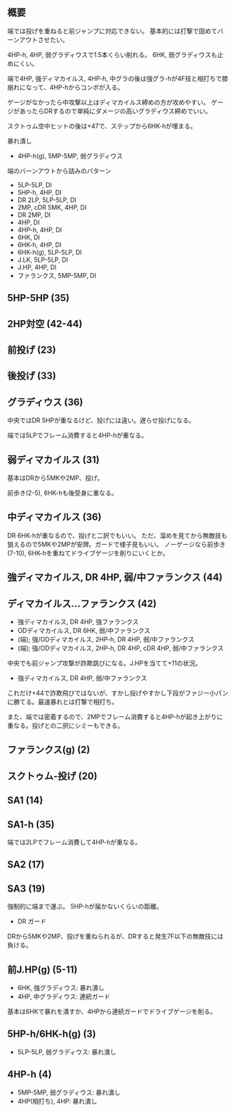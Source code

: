 ## 概要

端では投げを重ねると前ジャンプに対応できない。
基本的には打撃で固めてバーンアウトさせたい。

4HP-h, 4HP, 弱グラディウスで1.5本くらい削れる。
6HK, 弱グラディウスも止めにくい。

端で4HP, 強ディマカイルス, 4HP-h, 中グラの後は強グラ-hが4F技と相打ちで膝崩れになって、4HP-hからコンボが入る。

ゲージがなかったら中攻撃以上はディマカイルス締めの方が攻めやすい。
ゲージがあったらDRするので単純にダメージの高いグラディウス締めでいい。

スクトゥム空中ヒットの後は+47で、ステップから6HK-hが埋まる。

暴れ潰し

- 4HP-h(g), 5MP-5MP, 弱グラディウス

端のバーンアウトから詰みのパターン

- 5LP-5LP, DI
- 5HP-h, 4HP, DI
- DR 2LP, 5LP-5LP, DI
- 2MP, cDR 5MK, 4HP, DI
- DR 2MP, DI
- 4HP, DI
- 4HP-h, 4HP, DI
- 6HK, DI
- 6HK-h, 4HP, DI
- 6HK-h(g), 5LP-5LP, DI
- J.LK, 5LP-5LP, DI
- J.HP, 4HP, DI
- ファランクス, 5MP-5MP, DI

## 5HP-5HP (35)

## 2HP対空 (42-44)

## 前投げ (23)

## 後投げ (33)

## グラディウス (36)

中央ではDR 5HPが重なるけど、投げには遠い。遅らせ投げになる。

端では5LPでフレーム消費すると4HP-hが重なる。

## 弱ディマカイルス (31)

基本はDRから5MKや2MP、投げ。

前歩き(2-5), 6HK-hも後受身に重なる。

## 中ディマカイルス (36)

DR 6HK-hが重なるので、投げと二択でもいい。
ただ、溜めを見てから無敵技も狙えるので5MKや2MPが安牌。ガードで様子見もいい。
ノーゲージなら前歩き(7-10), 6HK-hを重ねてドライブゲージを削りにいくとか。

## 強ディマカイルス, DR 4HP, 弱/中ファランクス (44)

## ディマカイルス...ファランクス (42)

- 強ディマカイルス, DR 4HP, 強ファランクス
- ODディマカイルス, DR 6HK, 弱/中ファランクス
- (端); 強/ODディマカイルス, 2HP-h, DR 4HP, 弱/中ファランクス
- (端); 強/ODディマカイルス, 2HP-h, DR 4HP, cDR 4HP, 弱/中ファランクス

中央でも前ジャンプ攻撃が詐欺跳びになる。J.HPを当てて+11の状況。

- 強ディマカイルス, DR 4HP, 弱/中ファランクス

これだけ+44で詐欺飛びではないが、すかし投げやすかし下段がファジー小パンに勝てる。最速暴れとは打撃で相打ち。

また、端では密着するので、2MPでフレーム消費すると4HP-hが起き上がりに重なる。投げとの二択にシミーもできる。

## ファランクス(g) (2)

## スクトゥム-投げ (20)

## SA1 (14)

## SA1-h (35)

端では2LPでフレーム消費して4HP-hが重なる。

## SA2 (17)

## SA3 (19)

強制的に端まで運ぶ。
5HP-hが届かないくらいの距離。

- DR ガード

DRから5MKや2MP、投げを重ねられるが、DRすると発生7F以下の無敵技には負ける。

## 前J.HP(g) (5-11)

- 6HK, 強グラディウス: 暴れ潰し
- 4HP, 中グラディウス: 連続ガード

基本は6HKで暴れを潰すか、4HPから連続ガードでドライブゲージを削る。

## 5HP-h/6HK-h(g) (3)

- 5LP-5LP, 弱グラディウス: 暴れ潰し

## 4HP-h (4)

- 5MP-5MP, 弱グラディウス: 暴れ潰し
- 4HP(相打ち), 4HP: 暴れ潰し
